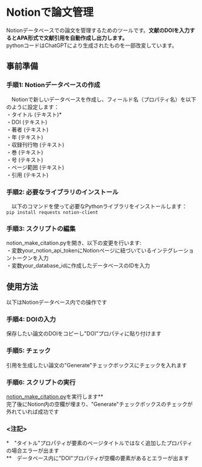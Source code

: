 # Notionで論文管理
Notionデータベースでの論文を管理するためのツールです。**文献のDOIを入力するとAPA形式で文献引用を自動作成し出力します。**  
pythonコードはChatGPTにより生成されたものを一部改変しています。

## 事前準備
### 手順1: Notionデータベースの作成
　Notionで新しいデータベースを作成し、フィールド名（プロパティ名）を以下のように設定します：  
  ・タイトル (テキスト)*  
  ・DOI (テキスト)  
  ・著者 (テキスト)  
  ・年 (テキスト)  
  ・収録刊行物 (テキスト)  
  ・巻 (テキスト)  
  ・号 (テキスト)  
  ・ページ範囲 (テキスト)  
  ・引用 (テキスト)  

### 手順2: 必要なライブラリのインストール
　以下のコマンドを使って必要なPythonライブラリをインストールします：  
  `pip install requests notion-client`  

### 手順3: スクリプトの編集
  notion_make_citation.pyを開き、以下の変更を行います:  
  ・変数your_notion_api_tokenにNotionページに紐づいているインテグレーショントークンを入力  
  ・変数your_database_idに作成したデータベースのIDを入力    

## 使用方法
以下はNotionデータベース内での操作です
### 手順4: DOIの入力
  保存したい論文のDOIをコピーし"DOI"プロパティに貼り付けます  

### 手順5: チェック
  引用を生成したい論文の"Generate"チェックボックスにチェックを入れます  
  
### 手順6: スクリプトの実行
  [notion_make_citation.py](notion_make_citation.py)を実行します**  
  完了後にNotion内の空欄が埋まり、"Generate"チェックボックスのチェックが外れていれば成功です  


### <注記>  
*　"タイトル"プロパティが要素のページタイトルではなく追加したプロパティの場合エラーが出ます  
**　データベース内に"DOI"プロパティが空欄の要素があるとエラーが出ます  
